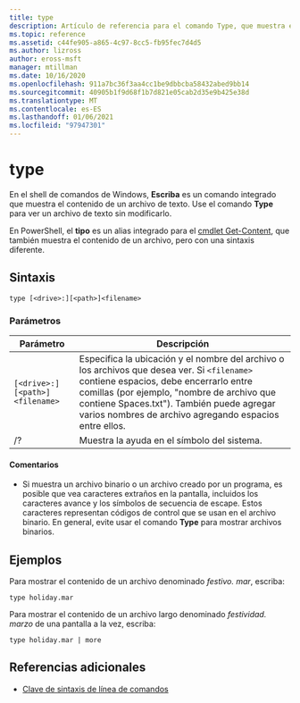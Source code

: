 ```yaml
---
title: type
description: Artículo de referencia para el comando Type, que muestra el contenido de un archivo de texto.
ms.topic: reference
ms.assetid: c44fe905-a865-4c97-8cc5-fb95fec7d4d5
ms.author: lizross
author: eross-msft
manager: mtillman
ms.date: 10/16/2020
ms.openlocfilehash: 911a7bc36f3aa4cc1be9dbbcba58432abed9bb14
ms.sourcegitcommit: 40905b1f9d68f1b7d821e05cab2d35e9b425e38d
ms.translationtype: MT
ms.contentlocale: es-ES
ms.lasthandoff: 01/06/2021
ms.locfileid: "97947301"
---
```

# <a name="type"></a>type

En el shell de comandos de Windows, **Escriba** es un comando integrado que muestra el contenido de un archivo de texto. Use el comando **Type** para ver un archivo de texto sin modificarlo.

En PowerShell, el **tipo** es un alias integrado para el [cmdlet Get-Content](/powershell/module/microsoft.powershell.management/get-content), que también muestra el contenido de un archivo, pero con una sintaxis diferente.

## <a name="syntax"></a>Sintaxis

```
type [<drive>:][<path>]<filename>
```

### <a name="parameters"></a>Parámetros

| Parámetro | Descripción |
|--|--|
| `[<drive>:][<path>]<filename>` | Especifica la ubicación y el nombre del archivo o los archivos que desea ver. Si `<filename>` contiene espacios, debe encerrarlo entre comillas (por ejemplo, "nombre de archivo que contiene Spaces.txt"). También puede agregar varios nombres de archivo agregando espacios entre ellos. |
| /? | Muestra la ayuda en el símbolo del sistema. |

#### <a name="remarks"></a>Comentarios

- Si muestra un archivo binario o un archivo creado por un programa, es posible que vea caracteres extraños en la pantalla, incluidos los caracteres avance y los símbolos de secuencia de escape. Estos caracteres representan códigos de control que se usan en el archivo binario. En general, evite usar el comando **Type** para mostrar archivos binarios.

## <a name="examples"></a>Ejemplos

Para mostrar el contenido de un archivo denominado *festivo. mar*, escriba:

```
type holiday.mar
```

Para mostrar el contenido de un archivo largo denominado *festividad. marzo* de una pantalla a la vez, escriba:

```
type holiday.mar | more
```

## <a name="additional-references"></a>Referencias adicionales

- [Clave de sintaxis de línea de comandos](command-line-syntax-key.md)
